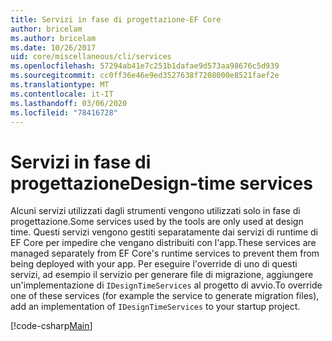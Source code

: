 ```yaml
---
title: Servizi in fase di progettazione-EF Core
author: bricelam
ms.author: bricelam
ms.date: 10/26/2017
uid: core/miscellaneous/cli/services
ms.openlocfilehash: 57294ab41e7c251b1dafae9d573aa98676c5d939
ms.sourcegitcommit: cc0ff36e46e9ed3527638f7208000e8521faef2e
ms.translationtype: MT
ms.contentlocale: it-IT
ms.lasthandoff: 03/06/2020
ms.locfileid: "78416728"
---
```

# <a name="design-time-services"></a><span data-ttu-id="1695c-102">Servizi in fase di progettazione</span><span class="sxs-lookup"><span data-stu-id="1695c-102">Design-time services</span></span>

<span data-ttu-id="1695c-103">Alcuni servizi utilizzati dagli strumenti vengono utilizzati solo in fase di progettazione.</span><span class="sxs-lookup"><span data-stu-id="1695c-103">Some services used by the tools are only used at design time.</span></span> <span data-ttu-id="1695c-104">Questi servizi vengono gestiti separatamente dai servizi di runtime di EF Core per impedire che vengano distribuiti con l'app.</span><span class="sxs-lookup"><span data-stu-id="1695c-104">These services are managed separately from EF Core's runtime services to prevent them from being deployed with your app.</span></span> <span data-ttu-id="1695c-105">Per eseguire l'override di uno di questi servizi, ad esempio il servizio per generare file di migrazione, aggiungere un'implementazione di `IDesignTimeServices` al progetto di avvio.</span><span class="sxs-lookup"><span data-stu-id="1695c-105">To override one of these services (for example the service to generate migration files), add an implementation of `IDesignTimeServices` to your startup project.</span></span>

[!code-csharp[Main](../../../../samples/core/Miscellaneous/CommandLine/DesignTimeServices.cs)]
